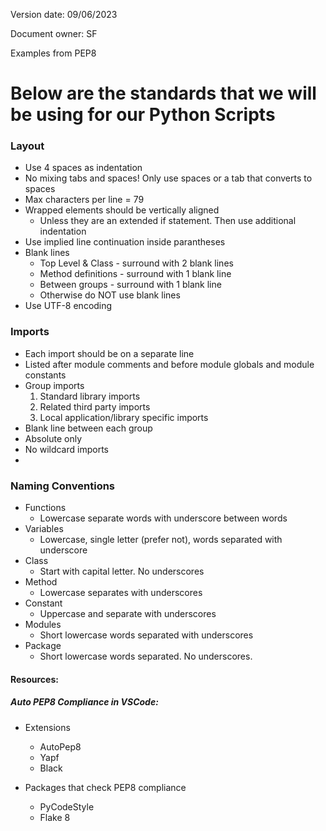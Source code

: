 Version date: 09/06/2023

Document owner: SF

Examples from PEP8

# Below are the standards that we will be using for our Python Scripts

### Layout
* Use 4 spaces as indentation
* No mixing tabs and spaces! Only use spaces or a tab that converts to spaces
* Max characters per line = 79
* Wrapped elements should be vertically aligned
    * Unless they are an extended if statement. Then use additional indentation
* Use implied line continuation inside parantheses
* Blank lines
  * Top Level & Class - surround with 2 blank lines
  * Method definitions - surround with 1 blank line
  * Between groups - surround with 1 blank line
  * Otherwise do NOT use blank lines
* Use UTF-8 encoding

### Imports
* Each import should be on a separate line
* Listed after module comments and before module globals and module constants
* Group imports
  1. Standard library imports
  2. Related third party imports
  3. Local application/library specific imports
* Blank line between each group
* Absolute only
* No wildcard imports
* 

### Naming Conventions
* Functions
	* Lowercase separate words with underscore between words
* Variables
	* Lowercase, single letter (prefer not), words separated with underscore
* Class
	* Start with capital letter. No underscores
* Method 
	* Lowercase separates with underscores
* Constant
	* Uppercase and separate with underscores
* Modules
	* Short lowercase words separated with underscores
* Package
	* Short lowercase words separated. No underscores.

#### Resources:

##### Auto PEP8 Compliance in VSCode: 
* Extensions
	* AutoPep8
	* Yapf
	* Black

* Packages that check PEP8 compliance
	* PyCodeStyle 
	* Flake 8

